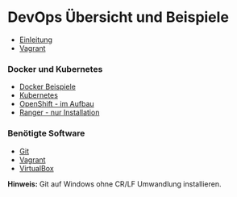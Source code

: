 DevOps Übersicht und Beispiele
==============================

* [Einleitung](intro/)
* [Vagrant](vagrant/)

### Docker und Kubernetes

* [Docker Beispiele](docker/)
* [Kubernetes](https://github.com/mc-b/dok/)
* [OpenShift - im Aufbau](openshift/)
* [Ranger - nur Installation](ranger/)

### Benötigte Software

* [Git](https://git-scm.com/)
* [Vagrant](https://www.vagrantup.com/)
* [VirtualBox](https://www.virtualbox.org/)

**Hinweis:** Git auf Windows ohne CR/LF Umwandlung installieren.

